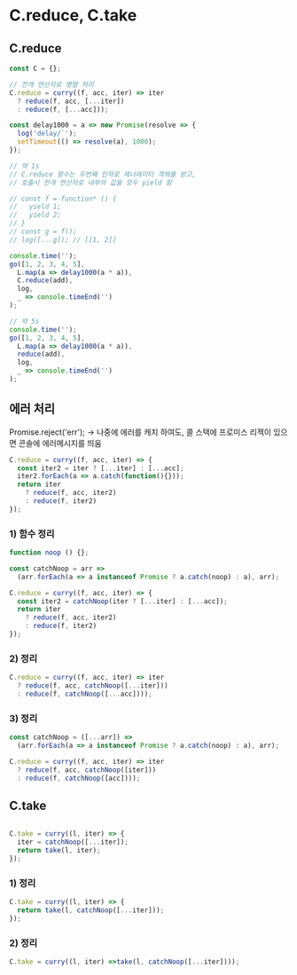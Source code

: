 # C.reduce, C.take

## C.reduce
``` javascript
const C = {};

// 전개 연산자로 병렬 처리 
C.reduce = curry((f, acc, iter) => iter 
  ? reduce(f, acc, [...iter]) 
  : reduce(f, [...acc]));

const delay1000 = a => new Promise(resolve => {
  log('delay/`');
  setTimeout(() => resolve(a), 1000);
});

// 약 1s
// C.reduce 함수는 두번째 인자로 제너레이터 객체를 받고, 
// 호출시 전개 연산자로 내부의 값을 모두 yield 함

// const f = function* () {
//   yield 1;
//   yield 2;
// }
// const g = f();
// log([...g]); // [[1, 2]]

console.time('');
go([1, 2, 3, 4, 5],
  L.map(a => delay1000(a * a)),
  C.reduce(add),
  log,
  _ => console.timeEnd('')
);

// 약 5s
console.time('');
go([1, 2, 3, 4, 5],
  L.map(a => delay1000(a * a)),
  reduce(add),
  log,
  _ => console.timeEnd('')
);      
```
## 에러 처리 
Promise.reject('err');
 -> 나중에 에러를 캐치 하여도, 콜 스택에 프로미스 리젝이 있으면 콘솔에 에러메시지를 띄움

``` javascript
C.reduce = curry((f, acc, iter) => {
  const iter2 = iter ? [...iter] : [...acc];
  iter2.forEach(a => a.catch(function(){})); 
  return iter 
    ? reduce(f, acc, iter2) 
    : reduce(f, iter2)
});
```

### 1) 함수 정리 
``` javascript
function noop () {}; 

const catchNoop = arr =>
  (arr.forEach(a => a instanceof Promise ? a.catch(noop) : a), arr);

C.reduce = curry((f, acc, iter) => {
  const iter2 = catchNoop(iter ? [...iter] : [...acc]);
  return iter 
    ? reduce(f, acc, iter2) 
    : reduce(f, iter2)
});
```
### 2) 정리 
``` javascript
C.reduce = curry((f, acc, iter) => iter 
  ? reduce(f, acc, catchNoop([...iter]))
  : reduce(f, catchNoop([...acc])));
```

### 3) 정리 
``` javascript
const catchNoop = ([...arr]) =>
  (arr.forEach(a => a instanceof Promise ? a.catch(noop) : a), arr);

C.reduce = curry((f, acc, iter) => iter 
  ? reduce(f, acc, catchNoop([iter]))
  : reduce(f, catchNoop([acc])));
```

## C.take
``` javascript

C.take = curry((l, iter) => {
  iter = catchNoop([...iter]);
  return take(l, iter);
});
```
### 1) 정리 
``` javascript 
C.take = curry((l, iter) => {
  return take(l, catchNoop([...iter]));
});
``` 

### 2) 정리
``` javascript
C.take = curry((l, iter) =>take(l, catchNoop([...iter])));
```